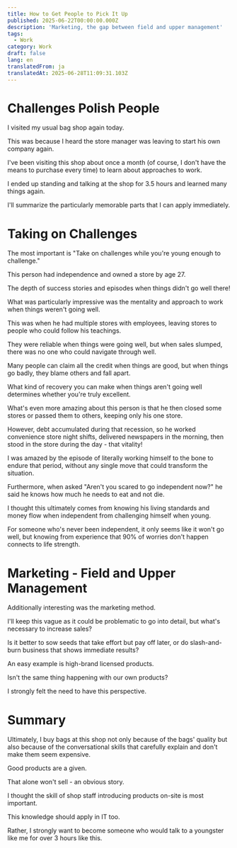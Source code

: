```yaml
---
title: How to Get People to Pick It Up
published: 2025-06-22T00:00:00.000Z
description: 'Marketing, the gap between field and upper management'
tags:
  - Work
category: Work
draft: false
lang: en
translatedFrom: ja
translatedAt: 2025-06-28T11:09:31.103Z
---
```


# Challenges Polish People

I visited my usual bag shop again today.

This was because I heard the store manager was leaving to start his own company again.

I've been visiting this shop about once a month (of course, I don't have the means to purchase every time) to learn about approaches to work.

I ended up standing and talking at the shop for 3.5 hours and learned many things again.

I'll summarize the particularly memorable parts that I can apply immediately.

# Taking on Challenges

The most important is "Take on challenges while you're young enough to challenge."

This person had independence and owned a store by age 27.

The depth of success stories and episodes when things didn't go well there!

What was particularly impressive was the mentality and approach to work when things weren't going well.

This was when he had multiple stores with employees, leaving stores to people who could follow his teachings.

They were reliable when things were going well, but when sales slumped, there was no one who could navigate through well.

Many people can claim all the credit when things are good, but when things go badly, they blame others and fall apart.

What kind of recovery you can make when things aren't going well determines whether you're truly excellent.

What's even more amazing about this person is that he then closed some stores or passed them to others, keeping only his one store.

However, debt accumulated during that recession, so he worked convenience store night shifts, delivered newspapers in the morning, then stood in the store during the day - that vitality!

I was amazed by the episode of literally working himself to the bone to endure that period, without any single move that could transform the situation.

Furthermore, when asked "Aren't you scared to go independent now?" he said he knows how much he needs to eat and not die.

I thought this ultimately comes from knowing his living standards and money flow when independent from challenging himself when young.

For someone who's never been independent, it only seems like it won't go well, but knowing from experience that 90% of worries don't happen connects to life strength.

# Marketing - Field and Upper Management

Additionally interesting was the marketing method.

I'll keep this vague as it could be problematic to go into detail, but what's necessary to increase sales?

Is it better to sow seeds that take effort but pay off later, or do slash-and-burn business that shows immediate results?

An easy example is high-brand licensed products.

Isn't the same thing happening with our own products?

I strongly felt the need to have this perspective.

# Summary

Ultimately, I buy bags at this shop not only because of the bags' quality but also because of the conversational skills that carefully explain and don't make them seem expensive.

Good products are a given.

That alone won't sell - an obvious story.

I thought the skill of shop staff introducing products on-site is most important.

This knowledge should apply in IT too.

Rather, I strongly want to become someone who would talk to a youngster like me for over 3 hours like this.
